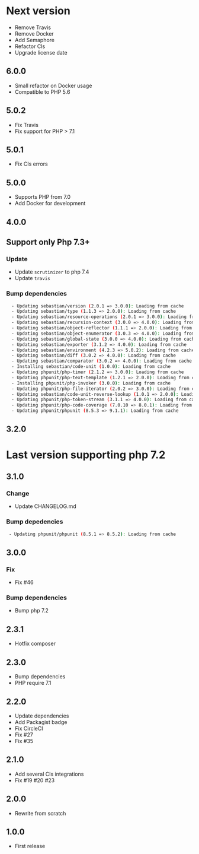 # Next version
+ Remove Travis
+ Remove Docker
+ Add Semaphore
+ Refactor CIs
+ Upgrade license date

## 6.0.0
+ Small refactor on Docker usage
+ Compatible to PHP 5.6

## 5.0.2
+ Fix Travis
+ Fix support for PHP > 7.1

## 5.0.1
+ Fix CIs errors

## 5.0.0
+ Supports PHP from 7.0
+ Add Docker for development


## 4.0.0
## Support only Php 7.3+

### Update
+ Update `scrutinizer` to php 7.4
+ Update `travis`

### Bump dependencies
``` bash
  - Updating sebastian/version (2.0.1 => 3.0.0): Loading from cache
  - Updating sebastian/type (1.1.3 => 2.0.0): Loading from cache
  - Updating sebastian/resource-operations (2.0.1 => 3.0.0): Loading from cache
  - Updating sebastian/recursion-context (3.0.0 => 4.0.0): Loading from cache
  - Updating sebastian/object-reflector (1.1.1 => 2.0.0): Loading from cache
  - Updating sebastian/object-enumerator (3.0.3 => 4.0.0): Loading from cache
  - Updating sebastian/global-state (3.0.0 => 4.0.0): Loading from cache
  - Updating sebastian/exporter (3.1.2 => 4.0.0): Loading from cache
  - Updating sebastian/environment (4.2.3 => 5.0.2): Loading from cache
  - Updating sebastian/diff (3.0.2 => 4.0.0): Loading from cache
  - Updating sebastian/comparator (3.0.2 => 4.0.0): Loading from cache
  - Installing sebastian/code-unit (1.0.0): Loading from cache
  - Updating phpunit/php-timer (2.1.2 => 3.0.0): Loading from cache
  - Updating phpunit/php-text-template (1.2.1 => 2.0.0): Loading from cache
  - Installing phpunit/php-invoker (3.0.0): Loading from cache
  - Updating phpunit/php-file-iterator (2.0.2 => 3.0.0): Loading from cache
  - Updating sebastian/code-unit-reverse-lookup (1.0.1 => 2.0.0): Loading from cache
  - Updating phpunit/php-token-stream (3.1.1 => 4.0.0): Loading from cache
  - Updating phpunit/php-code-coverage (7.0.10 => 8.0.1): Loading from cache
  - Updating phpunit/phpunit (8.5.3 => 9.1.1): Loading from cache

```


## 3.2.0

# Last version supporting php 7.2

## 3.1.0

### Change
+ Update CHANGELOG.md

### Bump depedencies
``` bash
 - Updating phpunit/phpunit (8.5.1 => 8.5.2): Loading from cache
```

## 3.0.0

### Fix
+ Fix #46

### Bump dependencies
+ Bump php 7.2

## 2.3.1
+ Hotfix composer

## 2.3.0
+ Bump dependencies
+ PHP require 7.1

## 2.2.0
+ Update dependencies
+ Add Packagist badge
+ Fix CircleCI
+ Fix #27
+ Fix #35

## 2.1.0
+ Add several CIs integrations
+ Fix #19 #20 #23

## 2.0.0
+ Rewrite from scratch

## 1.0.0
+ First release